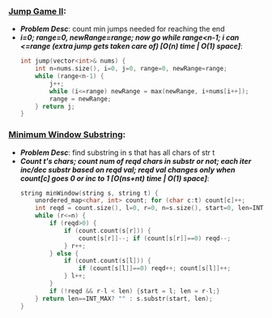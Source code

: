 ### [Jump Game II](https://leetcode.com/problems/jump-game-ii/):
- ***Problem Desc***: count min jumps needed for reaching the end
- ***i=0; range=0, newRange=range; now go while range<n-1; i can <=range (extra jump gets taken care of) [O(n) time | O(1) space]***:
  ```cpp
  int jump(vector<int>& nums) {
      int n=nums.size(), i=0, j=0, range=0, newRange=range;
      while (range<n-1) {
          j++;
          while (i<=range) newRange = max(newRange, i+nums[i++]);
          range = newRange;
      } return j;
  }
  ```

### [Minimum Window Substring](https://leetcode.com/problems/minimum-window-substring/):
- ***Problem Desc***: find substring in s that has all chars of str t
- ***Count t's chars; count num of reqd chars in substr or not; each iter inc/dec substr based on reqd val; reqd val changes only when count[c] goes 0 or inc to 1 [O(ns+nt) time | O(1) space]***: 
  ```cpp
  string minWindow(string s, string t) {
      unordered_map<char, int> count; for (char c:t) count[c]++;
      int reqd = count.size(), l=0, r=0, n=s.size(), start=0, len=INT_MAX;
      while (r<=n) {
          if (reqd>0) {
              if (count.count(s[r])) {
                  count[s[r]]--; if (count[s[r]]==0) reqd--;
              } r++;
          } else {
              if (count.count(s[l])) {
                  if (count[s[l]]==0) reqd++; count[s[l]]++; 
              } l++;
          } 
          if (!reqd && r-l < len) {start = l; len = r-l;}
      } return len==INT_MAX? "" : s.substr(start, len);
  }
  ```